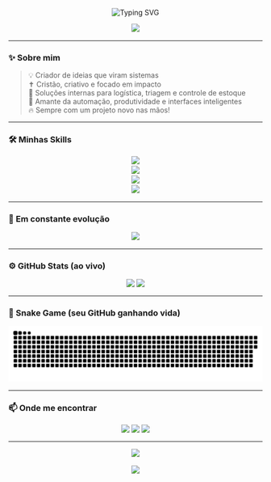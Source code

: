 <!-- BANNER ANIMADO TOPO -->
<p align="center">
  <img src="https://readme-typing-svg.demolab.com?font=Fira+Code&weight=500&size=24&pause=1000&color=00F7FF&center=true&vCenter=true&width=700&lines=Olá%2C+eu+sou+o+Cleysson+Dias!;Full+Stack+Developer+com+propósito.;Criando+soluções+digitais+que+impactam." alt="Typing SVG" />
</p>

<p align="center">
  <img src="https://capsule-render.vercel.app/api?type=waving&color=0d1117&height=150&section=header&text=Cleysson%20Dias&fontSize=40&fontColor=58a6ff&animation=fadeIn&fontAlignY=35" />
</p>

---

### ✨ Sobre mim

> 💡 Criador de ideias que viram sistemas  
> ✝️ Cristão, criativo e focado em impacto  
> 🚚 Soluções internas para logística, triagem e controle de estoque  
> 🔁 Amante da automação, produtividade e interfaces inteligentes  
> 🔥 Sempre com um projeto novo nas mãos!

---

### 🛠️ Minhas Skills

<p align="center">
  <img src="https://skillicons.dev/icons?i=html,css,js,ts,react,nextjs,vue,tailwind,sass" />
  <br/>
  <img src="https://skillicons.dev/icons?i=nodejs,express,python,flask,php" />
  <br/>
  <img src="https://skillicons.dev/icons?i=mysql,postgres,firebase,mongodb,sqlite" />
  <br/>
  <img src="https://skillicons.dev/icons?i=git,github,vercel,postman,vscode,figma,linux" />
</p>

---

### 🧠 Em constante evolução

<p align="center">
  <img src="https://github-profile-trophy.vercel.app/?username=CleyssonDias&theme=algolia&row=1&column=7&margin-w=10&no-frame=true"/>
</p>

---

### ⚙️ GitHub Stats (ao vivo)

<p align="center">
  <img height="160em" src="https://github-readme-stats.vercel.app/api?username=CleyssonDias&show_icons=true&theme=tokyonight&hide_border=true&icon_color=58a6ff&title_color=58a6ff" />
  <img height="160em" src="https://github-readme-stats.vercel.app/api/top-langs/?username=CleyssonDias&layout=compact&theme=tokyonight&hide_border=true&title_color=58a6ff" />
</p>

---

### 🐍 Snake Game (seu GitHub ganhando vida)

<p align="center">
  <img src="https://github.com/CleyssonDias/CleyssonDias/blob/output/github-contribution-grid-snake.svg" alt="Snake animation" />
</p>

---

### 📫 Onde me encontrar

<p align="center">
  <a href="mailto:cleysson@email.com"><img src="https://img.shields.io/badge/-Email-0d1117?style=for-the-badge&logo=gmail&logoColor=EA4335" /></a>
  <a href="https://www.linkedin.com/in/seu-usuario"><img src="https://img.shields.io/badge/-LinkedIn-0d1117?style=for-the-badge&logo=linkedin&logoColor=0A66C2" /></a>
  <a href="https://www.seusite.com"><img src="https://img.shields.io/badge/-Portfólio-0d1117?style=for-the-badge&logo=google-chrome&logoColor=white" /></a>
</p>

---

<p align="center">
  <img src="https://komarev.com/ghpvc/?username=CleyssonDias&color=58a6ff&style=flat-square" />
</p>

<p align="center">
  <img src="https://capsule-render.vercel.app/api?type=waving&color=0d1117&height=120&section=footer"/>
</p>

